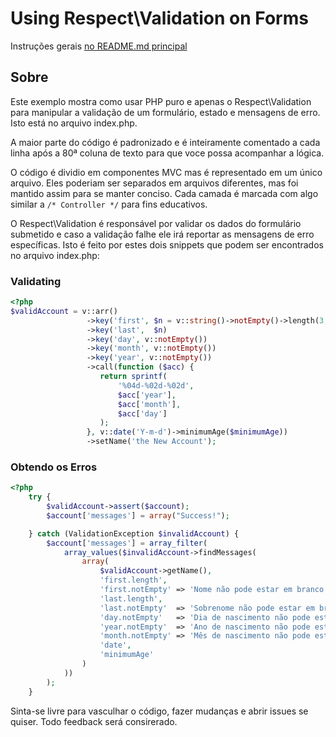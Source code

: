 Using Respect\Validation on Forms
=================================

Instruções gerais [no README.md principal](https://github.com/Respect/samples/blob/master/README.md)

Sobre
-----

Este exemplo mostra como usar PHP puro e apenas o Respect\Validation para
manipular a validação de um formulário, estado e mensagens de erro. Isto
está no arquivo index.php.

A maior parte do código é padronizado e é inteiramente comentado a cada linha
após a 80ª coluna de texto para que voce possa acompanhar a lógica.

O código é dividio em componentes MVC mas é representado em um único arquivo.
Eles poderiam ser separados em arquivos diferentes, mas foi mantido assim para
se manter conciso. Cada camada é marcada com algo similar a `/* Controller */`
para fins educativos.

O Respect\Validation é responsável por validar os dados do formulário submetido
e caso a validação falhe ele irá reportar as mensagens de erro específicas.
Isto é feito por estes dois snippets que podem ser encontrados no arquivo
index.php:

### Validating

```php
<?php
$validAccount = v::arr()                                                        // Vamos verificar ser é um array...
                 ->key('first', $n = v::string()->notEmpty()->length(3, 32))    // Com uma chave "first" contendo uma string de 3 a 32 caracteres;
                 ->key('last',  $n)                                             // Reusamos a mesma regra para a chave "last".
                 ->key('day', v::notEmpty())                                    // Deve possuir uma chave chamada "date" não vazia
                 ->key('month', v::notEmpty())                                  // Deve possuir uma chave chamada "month" não vazia
                 ->key('year', v::notEmpty())                                   // Deve possuir uma chave chamada "year" não vazia
                 ->call(function ($acc) {                                       // Chama esta função com o array passado (será $_POST)
                    return sprintf(                                             // Formata a string...
                        '%04d-%02d-%02d',                                       // Para este formata de data, preenchendo os números com zeros.
                        $acc['year'],
                        $acc['month'],
                        $acc['day']
                    );
                 }, v::date('Y-m-d')->minimumAge($minimumAge))                  // Então obtemos a string formatada e validamos a data e a idade mínima.
                 ->setName('the New Account');                                  // Damos um nome a esta regra!
```


### Obtendo os Erros

```php
<?php
    try {                                                                       // Inicia uma verificação para ser usada com o Respect\Validation
        $validAccount->assert($account);
        $account['messages'] = array("Success!");                               // Caso ela passe na validação, isto que iremos dizer!

    } catch (ValidationException $invalidAccount) {                             // Caso falhe...
        $account['messages'] = array_filter(
            array_values($invalidAccount->findMessages(                         // Pegará as mensagens para estas chaves
                array(
                    $validAccount->getName(),                                   // Mensagem para o nome que setamos anteriormente
                    'first.length',                                             // Encontra validador "length" para a chave "first"
                    'first.notEmpty' => 'Nome não pode estar em branco',        // Se quiser você pode sobrescrever a mensagem de erro
                    'last.length',
                    'last.notEmpty'  => 'Sobrenome não pode estar em branco',
                    'day.notEmpty'   => 'Dia de nascimento não pode estar em branco',
                    'year.notEmpty'  => 'Ano de nascimento não pode estar em branco',
                    'month.notEmpty' => 'Mês de nascimento não pode estar em branco',
                    'date',
                    'minimumAge'
                )
            ))
        );
    }
```

Sinta-se livre para vasculhar o código, fazer mudanças e abrir issues se quiser. Todo feedback será consirerado.

